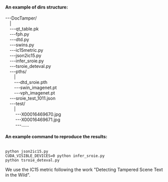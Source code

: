 #### An example of dirs structure: <Br/>

---DocTamper/ <Br/>
&emsp;| <Br/>
&emsp;---qt_table.pk <Br/>
&emsp;---fph.py <Br/>
&emsp;---dtd.py <Br/>
&emsp;---swins.py <Br/>
&emsp;---ic15metric.py <Br/>
&emsp;---json2ic15.py <Br/>
&emsp;---infer_sroie.py <Br/>
&emsp;---tsroie_deteval.py <Br/>
&emsp;---pths/ <Br/>
&emsp;&emsp;| <Br/>
&emsp;&emsp;---dtd_sroie.pth <Br/>
&emsp;&emsp;---swin_imagenet.pt <Br/>
&emsp;&emsp;---vph_imagenet.pt <Br/>
&emsp;---sroie_test_1011.json <Br/>
&emsp;---test/ <Br/>
&emsp;&emsp;| <Br/>
&emsp;&emsp; ---X00016469670.jpg <Br/>
&emsp;&emsp; ---X00016469671.jpg <Br/>
&emsp;&emsp; ---...... <Br/>
      
#### An example command to reproduce the results: <Br/>

<code>
python json2ic15.py
CUDA_VISIBLE_DEVICES=0 python infer_sroie.py
python tsroie_deteval.py
</code>

We use the IC15 metric following the work "Detecting Tampered Scene Text in the Wild".
